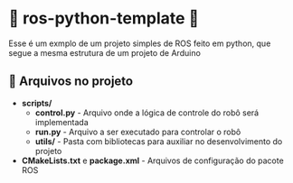 # 🤖 ros-python-template 🐍

Esse é um exmplo de um projeto simples de ROS feito em python, que segue a mesma estrutura de um projeto de Arduino

## 📂 Arquivos no projeto

- **scripts/**
  - **control.py** - Arquivo onde a lógica de controle do robô será implementada
  - **run.py** - Arquivo a ser executado para controlar o robô
  - **utils/** - Pasta com bibliotecas para auxiliar no desenvolvimento do projeto
- **CMakeLists.txt** e **package.xml** - Arquivos de configuração do pacote ROS
